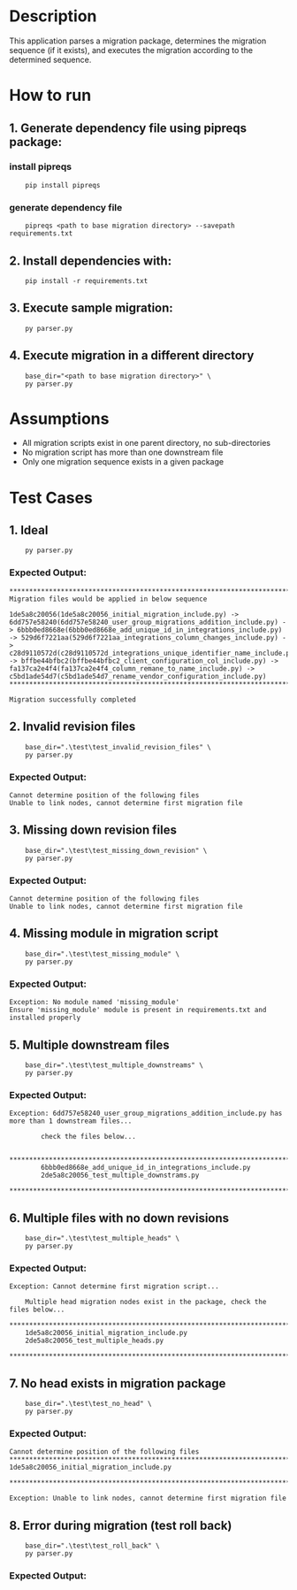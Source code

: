 # Description

This application parses a migration package, determines the migration sequence (if it exists), and executes the migration according to the determined sequence.


# How to run

## 1. Generate dependency file using pipreqs package:

### install pipreqs
        pip install pipreqs

### generate dependency file
        pipreqs <path to base migration directory> --savepath requirements.txt

## 2. Install dependencies with:
        pip install -r requirements.txt

## 3. Execute sample migration:
        py parser.py

## 4. Execute migration in a different directory
        base_dir="<path to base migration directory>" \
        py parser.py


# Assumptions
- All migration scripts exist in one parent directory, no sub-directories
- No migration script has more than one downstream file
- Only one migration sequence exists in a given package

# Test Cases

## 1.  Ideal
        py parser.py
        
### Expected Output:

    **************************************************************************************
    Migration files would be applied in below sequence

    1de5a8c20056(1de5a8c20056_initial_migration_include.py) -> 6dd757e58240(6dd757e58240_user_group_migrations_addition_include.py) -> 6bbb0ed8668e(6bbb0ed8668e_add_unique_id_in_integrations_include.py) -> 529d6f7221aa(529d6f7221aa_integrations_column_changes_include.py) -> c28d9110572d(c28d9110572d_integrations_unique_identifier_name_include.py) -> bffbe44bfbc2(bffbe44bfbc2_client_configuration_col_include.py) -> fa137ca2e4f4(fa137ca2e4f4_column_remane_to_name_include.py) -> c5bd1ade54d7(c5bd1ade54d7_rename_vendor_configuration_include.py)
    **************************************************************************************

    Migration successfully completed

## 2.  Invalid revision files
        base_dir=".\test\test_invalid_revision_files" \
        py parser.py

### Expected Output:

    Cannot determine position of the following files
    Unable to link nodes, cannot determine first migration file

## 3.  Missing down revision files
        base_dir=".\test\test_missing_down_revision" \
        py parser.py

### Expected Output:

    Cannot determine position of the following files
    Unable to link nodes, cannot determine first migration file

## 4.  Missing module in migration script
        base_dir=".\test\test_missing_module" \
        py parser.py

### Expected Output:

    Exception: No module named 'missing_module'
    Ensure 'missing_module' module is present in requirements.txt and installed properly

## 5.  Multiple downstream files
        base_dir=".\test\test_multiple_downstreams" \
        py parser.py
        
### Expected Output:

    Exception: 6dd757e58240_user_group_migrations_addition_include.py has more than 1 downstream files...

            check the files below...

            **************************************************************************************
            6bbb0ed8668e_add_unique_id_in_integrations_include.py
            2de5a8c20056_test_multiple_downstrams.py
            **************************************************************************************

## 6.  Multiple files with no down revisions
        base_dir=".\test\test_multiple_heads" \
        py parser.py
        
### Expected Output:

    Exception: Cannot determine first migration script...

        Multiple head migration nodes exist in the package, check the files below...
        **************************************************************************************
        1de5a8c20056_initial_migration_include.py
        2de5a8c20056_test_multiple_heads.py
        **************************************************************************************

## 7.  No head exists in migration package
        base_dir=".\test\test_no_head" \
        py parser.py
        
### Expected Output:

    Cannot determine position of the following files
    **************************************************************************************
    1de5a8c20056_initial_migration_include.py

    **************************************************************************************

    Exception: Unable to link nodes, cannot determine first migration file

## 8.  Error during migration (test roll back)
        base_dir=".\test\test_roll_back" \
        py parser.py
        
### Expected Output:
